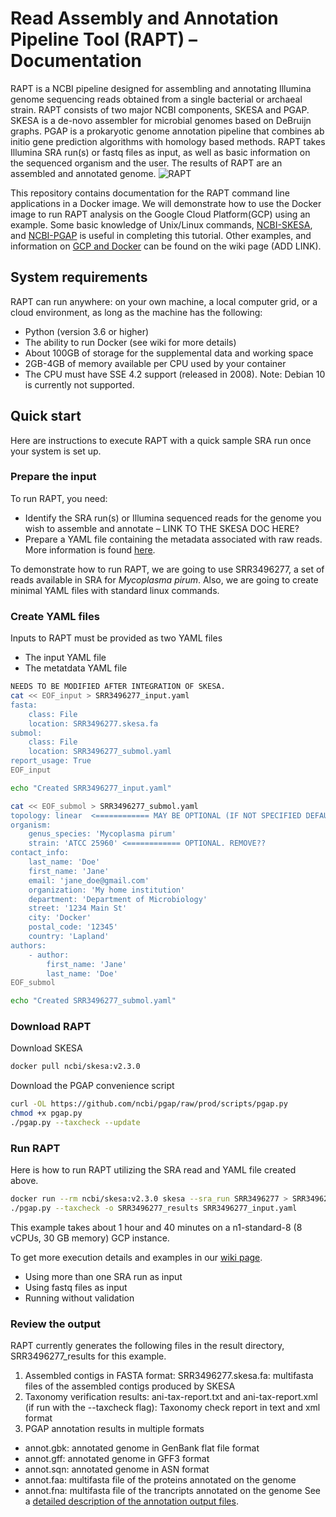 # Read Assembly and Annotation Pipeline Tool (RAPT) – Documentation
RAPT is a NCBI pipeline designed for assembling and annotating Illumina genome sequencing reads obtained from a single bacterial or archaeal strain. RAPT consists of two major NCBI components, SKESA and PGAP. SKESA is a de-novo assembler for microbial genomes based on DeBruijn graphs. PGAP is a prokaryotic genome annotation pipeline that combines ab initio gene prediction algorithms with homology based methods. RAPT takes Illumina SRA run(s) or fastq files as input, as well as basic information on the sequenced organism and the user. The results of RAPT are an assembled and annotated genome. 
![RAPT](/projects/GPEXT/repos/rapt/browse/RAPT_context2.png)

This repository contains documentation for the RAPT command line applications in a Docker image. We will demonstrate how to use the Docker image to run RAPT analysis on the Google Cloud Platform(GCP) using an example. 
Some basic knowledge of Unix/Linux commands, [NCBI-SKESA](https://github.com/ncbi/SKESA), and [NCBI-PGAP](https://github.com/ncbi/pgap) is useful in completing this tutorial.
Other examples, and information on [GCP and Docker](https://bitbucket.ncbi.nlm.nih.gov/projects/GPEXT/repos/rapt/browse/docs/wiki/Set%20Up%20RAPT%20on%20a%20Google%20Cloud%20Platform%20Virtual%20Machine.md) can be found on the wiki page (ADD LINK). 


## System requirements
RAPT can run anywhere: on your own machine, a local computer grid, or a cloud environment, as long as the machine has the following:
- Python (version 3.6 or higher)
- The ability to run Docker (see wiki for more details)
- About 100GB of storage for the supplemental data and working space
- 2GB-4GB of memory available per CPU used by your container
- The CPU must have SSE 4.2 support (released in 2008).
Note: Debian 10 is currently not supported.

## Quick start
Here are instructions to execute RAPT with a quick sample SRA run once your system is set up.
### Prepare the input
To run RAPT, you need:
- Identify the SRA run(s) or Illumina sequenced reads for the genome you wish to assemble and annotate – LINK TO THE SKESA DOC HERE?
- Prepare a YAML file containing the metadata associated with raw reads. More information is found [here](https://github.com/ncbi/pgap/wiki/Input-Files#metadata-files).

To demonstrate how to run RAPT, we are going to use SRR3496277, a set of reads available in SRA for *Mycoplasma pirum*.  Also, we are going to create minimal YAML files with standard linux commands.
### Create YAML files
Inputs to RAPT must be provided as two YAML files
* The input YAML file 
* The metatdata YAML file

```bash
NEEDS TO BE MODIFIED AFTER INTEGRATION OF SKESA.
cat << EOF_input > SRR3496277_input.yaml
fasta:
    class: File
    location: SRR3496277.skesa.fa
submol:
    class: File
    location: SRR3496277_submol.yaml
report_usage: True
EOF_input

echo "Created SRR3496277_input.yaml"

cat << EOF_submol > SRR3496277_submol.yaml
topology: linear  <============ MAY BE OPTIONAL (IF NOT SPECIFIED DEFAULTS TO LINEAR)
organism:
    genus_species: 'Mycoplasma pirum'
    strain: 'ATCC 25960' <============ OPTIONAL. REMOVE??
contact_info:
    last_name: 'Doe'
    first_name: 'Jane'
    email: 'jane_doe@gmail.com'
    organization: 'My home institution'
    department: 'Department of Microbiology'
    street: '1234 Main St'
    city: 'Docker'
    postal_code: '12345'
    country: 'Lapland'
authors:
    - author:
        first_name: 'Jane'
        last_name: 'Doe'
EOF_submol

echo "Created SRR3496277_submol.yaml"
```

### Download RAPT 
Download SKESA
```bash
docker pull ncbi/skesa:v2.3.0
```
Download the PGAP convenience script
```bash
curl -OL https://github.com/ncbi/pgap/raw/prod/scripts/pgap.py
chmod +x pgap.py
./pgap.py --taxcheck --update
```
### Run RAPT
Here is how to run RAPT utilizing the SRA read and YAML file created above.
```bash
docker run --rm ncbi/skesa:v2.3.0 skesa --sra_run SRR3496277 > SRR3496277.skesa.fa
./pgap.py --taxcheck -o SRR3496277_results SRR3496277_input.yaml
```
This example takes about 1 hour and 40 minutes on a n1-standard-8 (8 vCPUs, 30 GB memory) GCP instance.

To get more execution details and examples in our [wiki page](https://bitbucket.ncbi.nlm.nih.gov/projects/GPEXT/repos/rapt/browse/docs/wiki/Detailed%20Examples%20for%20Running%20RAPT.md). 
- Using more than one SRA run as input
- Using fastq files as input
- Running without validation

### Review the output
RAPT currently generates the following files in the result directory, SRR3496277_results for this example.
1.	Assembled contigs in FASTA format: SRR3496277.skesa.fa: multifasta files of the assembled contigs produced by SKESA
2.	Taxonomy verification results: ani-tax-report.txt and ani-tax-report.xml (if run with the --taxcheck flag): Taxonomy check report in text and xml format
3.	PGAP annotation results in multiple formats 
- annot.gbk: annotated genome in GenBank flat file format
- annot.gff: annotated genome in GFF3 format
- annot.sqn: annotated genome in ASN format
- annot.faa: multifasta file of the proteins annotated on the genome
- annot.fna: multifasta file of the trancripts annotated on the genome 
See a [detailed description of the annotation output files](https://github.com/ncbi/pgap/wiki/Output-Files).

